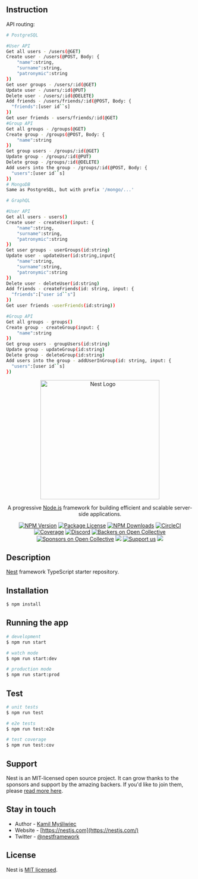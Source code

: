 ## Instruction
API routing:

```bash
# PostgreSQL

#User API
Get all users - /users(@GET)
Create user - /users(@POST, Body: {
    "name":string,
    "surname":string,
    "patronymic":string
}) 
Get user groups - /users/:id(@GET)
Update user - /users/:id(@PUT)
Delete user - /users/:id(@DELETE)
Add friends - /users/friends/:id(@POST, Body: {
  "friends":[user id``s]
})
Get user friends - users/friends/:id(@GET)
#Group API
Get all groups - /groups(@GET)
Create group - /groups(@POST, Body: {
    "name":string
}) 
Get group users - /groups/:id(@GET)
Update group - /groups/:id(@PUT)
Delete group - /groups/:id(@DELETE)
Add users into the group - /groups/:id(@POST, Body: {
  "users":[user id``s]
})
# MongoDB
Same as PostgreSQL, but with prefix '/mongo/...'

# GraphQL

#User API
Get all users - users()
Create user - createUser(input: {
    "name":string,
    "surname":string,
    "patronymic":string
}) 
Get user groups - userGroups(id:string)
Update user - updateUser(id:string,input{
    "name":string,
    "surname":string,
    "patronymic":string
}) 
Delete user - deleteUser(id:string)
Add friends - createFriends(id: string, input: {
  "friends":["user id``s"]
})
Get user friends -userFriends(id:string))

#Group API
Get all groups - groups()
Create group - createGroup(input: {
    "name":string
}) 
Get group users - groupUsers(id:string)
Update group - updateGroup(id:string)
Delete group - deleteGroup(id:string)
Add users into the group - addUserInGroup(id: string, input: {
  "users":[user id``s]
})
```
<p align="center">
  <a href="http://nestjs.com/" target="blank"><img src="https://nestjs.com/img/logo_text.svg" width="320" alt="Nest Logo" /></a>
</p>

[circleci-image]: https://img.shields.io/circleci/build/github/nestjs/nest/master?token=abc123def456
[circleci-url]: https://circleci.com/gh/nestjs/nest

  <p align="center">A progressive <a href="http://nodejs.org" target="_blank">Node.js</a> framework for building efficient and scalable server-side applications.</p>
    <p align="center">
<a href="https://www.npmjs.com/~nestjscore" target="_blank"><img src="https://img.shields.io/npm/v/@nestjs/core.svg" alt="NPM Version" /></a>
<a href="https://www.npmjs.com/~nestjscore" target="_blank"><img src="https://img.shields.io/npm/l/@nestjs/core.svg" alt="Package License" /></a>
<a href="https://www.npmjs.com/~nestjscore" target="_blank"><img src="https://img.shields.io/npm/dm/@nestjs/common.svg" alt="NPM Downloads" /></a>
<a href="https://circleci.com/gh/nestjs/nest" target="_blank"><img src="https://img.shields.io/circleci/build/github/nestjs/nest/master" alt="CircleCI" /></a>
<a href="https://coveralls.io/github/nestjs/nest?branch=master" target="_blank"><img src="https://coveralls.io/repos/github/nestjs/nest/badge.svg?branch=master#9" alt="Coverage" /></a>
<a href="https://discord.gg/G7Qnnhy" target="_blank"><img src="https://img.shields.io/badge/discord-online-brightgreen.svg" alt="Discord"/></a>
<a href="https://opencollective.com/nest#backer" target="_blank"><img src="https://opencollective.com/nest/backers/badge.svg" alt="Backers on Open Collective" /></a>
<a href="https://opencollective.com/nest#sponsor" target="_blank"><img src="https://opencollective.com/nest/sponsors/badge.svg" alt="Sponsors on Open Collective" /></a>
  <a href="https://paypal.me/kamilmysliwiec" target="_blank"><img src="https://img.shields.io/badge/Donate-PayPal-ff3f59.svg"/></a>
    <a href="https://opencollective.com/nest#sponsor"  target="_blank"><img src="https://img.shields.io/badge/Support%20us-Open%20Collective-41B883.svg" alt="Support us"></a>
  <a href="https://twitter.com/nestframework" target="_blank"><img src="https://img.shields.io/twitter/follow/nestframework.svg?style=social&label=Follow"></a>
</p>
  <!--[![Backers on Open Collective](https://opencollective.com/nest/backers/badge.svg)](https://opencollective.com/nest#backer)
  [![Sponsors on Open Collective](https://opencollective.com/nest/sponsors/badge.svg)](https://opencollective.com/nest#sponsor)-->

## Description

[Nest](https://github.com/nestjs/nest) framework TypeScript starter repository.

## Installation

```bash
$ npm install
```

## Running the app

```bash
# development
$ npm run start

# watch mode
$ npm run start:dev

# production mode
$ npm run start:prod
```

## Test

```bash
# unit tests
$ npm run test

# e2e tests
$ npm run test:e2e

# test coverage
$ npm run test:cov
```

## Support

Nest is an MIT-licensed open source project. It can grow thanks to the sponsors and support by the amazing backers. If you'd like to join them, please [read more here](https://docs.nestjs.com/support).

## Stay in touch

- Author - [Kamil Myśliwiec](https://kamilmysliwiec.com)
- Website - [https://nestjs.com](https://nestjs.com/)
- Twitter - [@nestframework](https://twitter.com/nestframework)

## License

Nest is [MIT licensed](LICENSE).
